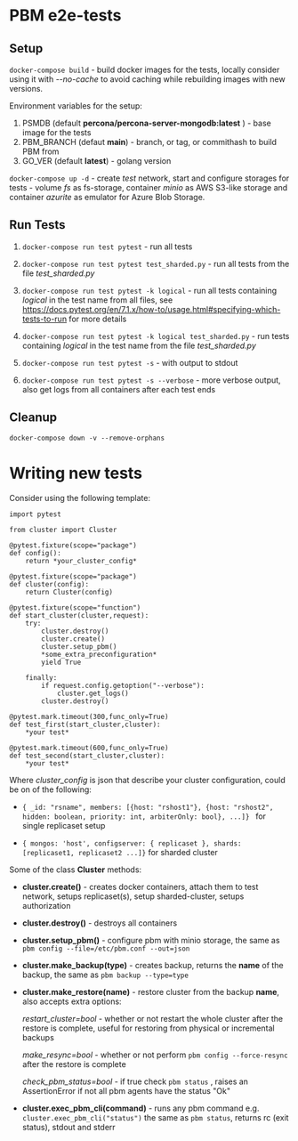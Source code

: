 # PBM e2e-tests #

## Setup ##

```docker-compose build``` - build docker images for the tests, locally consider using it with *--no-cache* to avoid caching while rebuilding images with new versions.

Environment variables for  the setup:

1) PSMDB (default **percona/percona-server-mongodb:latest** ) - base image for the tests
2) PBM_BRANCH (defaut **main**) - branch, or tag, or commithash to build PBM from
3) GO_VER (default **latest**) - golang version 

```docker-compose up -d``` - create *test* network, start and configure storages for tests  - volume *fs* as fs-storage, container *minio* as AWS S3-like storage and container *azurite* as emulator for Azure Blob Storage.

## Run Tests ##

1) ```docker-compose run test pytest``` - run all tests 

2) ```docker-compose run test pytest test_sharded.py``` - run all tests from the file *test_sharded.py* 

3) ```docker-compose run test pytest -k logical``` - run all tests containing *logical* in the test name from all files, see https://docs.pytest.org/en/7.1.x/how-to/usage.html#specifying-which-tests-to-run for more details

4) ```docker-compose run test pytest -k logical test_sharded.py``` - run tests containing *logical* in the test name from the file *test_sharded.py*

5) ```docker-compose run test pytest -s``` - with output to stdout

6) ```docker-compose run test pytest -s --verbose``` - more verbose output, also get logs from all containers after each test ends

## Cleanup ##

```docker-compose down -v --remove-orphans```


#
# Writing new tests #

Consider using the following template:
```
import pytest

from cluster import Cluster

@pytest.fixture(scope="package")
def config():
    return *your_cluster_config*

@pytest.fixture(scope="package")
def cluster(config):
    return Cluster(config)

@pytest.fixture(scope="function")
def start_cluster(cluster,request):
    try:
        cluster.destroy()
        cluster.create()
        cluster.setup_pbm()
        *some_extra_preconfiguration*
        yield True

    finally:
        if request.config.getoption("--verbose"):
            cluster.get_logs()
        cluster.destroy()

@pytest.mark.timeout(300,func_only=True)
def test_first(start_cluster,cluster):  
    *your test*    

@pytest.mark.timeout(600,func_only=True)
def test_second(start_cluster,cluster):  
    *your test*  
```

Where *cluster_config* is json that describe your cluster configuration, could be on of the following:

 - ```{ _id: "rsname", members: [{host: "rshost1"}, {host: "rshost2", hidden: boolean, priority: int, arbiterOnly: bool}, ...]} ``` for single replicaset setup

 - ```{ mongos: 'host', configserver: { replicaset }, shards: [replicaset1, replicaset2 ...]}``` for sharded cluster

Some of the class **Cluster** methods:

- **cluster.create()** - creates docker containers, attach them to test network, setups replicaset(s), setup sharded-cluster, setups authorization

- **cluster.destroy()** - destroys all containers

- **cluster.setup_pbm()** - configure pbm with minio storage, the same as ```pbm config --file=/etc/pbm.conf --out=json```

- **cluster.make_backup(type)** - creates backup, returns the **name** of the backup, the same as ```pbm backup --type=type``` 

- **cluster.make_restore(name)** - restore cluster from the backup **name**, also accepts extra options:

    *restart_cluster=bool* - whether or not restart the whole cluster after the restore is complete, useful for restoring from physical or incremental backups
   
    *make_resync=bool* - whether or not perform ```pbm config --force-resync``` after the restore is complete
   
    *check_pbm_status=bool* - if true check ```pbm status``` , raises an AssertionError if not all pbm agents have the status "Ok"

- **cluster.exec_pbm_cli(command)** - runs any pbm command e.g. ```cluster.exec_pbm_cli("status")``` the same as ```pbm status```, returns rc (exit status), stdout and stderr
